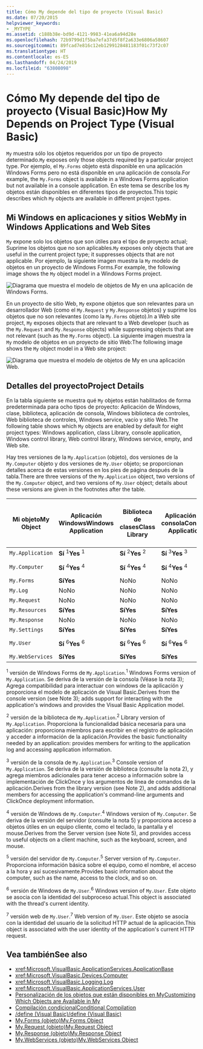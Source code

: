```yaml
---
title: Cómo My depende del tipo de proyecto (Visual Basic)
ms.date: 07/20/2015
helpviewer_keywords:
- _MYTYPE
ms.assetid: c188b38e-bd9d-4121-9983-41ea6a94d28e
ms.openlocfilehash: 72b9799d1f5ba7efa37d5f8f2a633e6806a58607
ms.sourcegitcommit: 89fcad7e816c12eb1299128481183f01c73f2c07
ms.translationtype: HT
ms.contentlocale: es-ES
ms.lasthandoff: 04/24/2019
ms.locfileid: "63808098"
---
```

# <a name="how-my-depends-on-project-type-visual-basic"></a><span data-ttu-id="087c1-102">Cómo My depende del tipo de proyecto (Visual Basic)</span><span class="sxs-lookup"><span data-stu-id="087c1-102">How My Depends on Project Type (Visual Basic)</span></span>
<span data-ttu-id="087c1-103">`My` muestra sólo los objetos requeridos por un tipo de proyecto determinado.</span><span class="sxs-lookup"><span data-stu-id="087c1-103">`My` exposes only those objects required by a particular project type.</span></span> <span data-ttu-id="087c1-104">Por ejemplo, el `My.Forms` objeto está disponible en una aplicación Windows Forms pero no está disponible en una aplicación de consola.</span><span class="sxs-lookup"><span data-stu-id="087c1-104">For example, the `My.Forms` object is available in a Windows Forms application but not available in a console application.</span></span> <span data-ttu-id="087c1-105">En este tema se describe los `My` objetos están disponibles en diferentes tipos de proyectos.</span><span class="sxs-lookup"><span data-stu-id="087c1-105">This topic describes which `My` objects are available in different project types.</span></span>  
  
## <a name="my-in-windows-applications-and-web-sites"></a><span data-ttu-id="087c1-106">Mi Windows en aplicaciones y sitios Web</span><span class="sxs-lookup"><span data-stu-id="087c1-106">My in Windows Applications and Web Sites</span></span>  
 <span data-ttu-id="087c1-107">`My` expone solo los objetos que son útiles para el tipo de proyecto actual; Suprime los objetos que no son aplicables.</span><span class="sxs-lookup"><span data-stu-id="087c1-107">`My` exposes only objects that are useful in the current project type; it suppresses objects that are not applicable.</span></span> <span data-ttu-id="087c1-108">Por ejemplo, la siguiente imagen muestra la `My` modelo de objetos en un proyecto de Windows Forms.</span><span class="sxs-lookup"><span data-stu-id="087c1-108">For example, the following image shows the `My` object model in a Windows Forms project.</span></span>  
  
 ![Diagrama que muestra el modelo de objetos de My en una aplicación de Windows Forms.](./media/how-my-depends-on-project-type/my-object-model-windows-forms.png)  
  
 <span data-ttu-id="087c1-110">En un proyecto de sitio Web, `My` expone objetos que son relevantes para un desarrollador Web (como el `My.Request` y `My.Response` objetos) y suprime los objetos que no son relevantes (como la `My.Forms` objeto).</span><span class="sxs-lookup"><span data-stu-id="087c1-110">In a Web site project, `My` exposes objects that are relevant to a Web developer (such as the `My.Request` and `My.Response` objects) while suppressing objects that are not relevant (such as the `My.Forms` object).</span></span> <span data-ttu-id="087c1-111">La siguiente imagen muestra la `My` modelo de objetos en un proyecto de sitio Web:</span><span class="sxs-lookup"><span data-stu-id="087c1-111">The following image shows the `My` object model in a Web site project:</span></span>  
  
 ![Diagrama que muestra el modelo de objetos de My en una aplicación Web.](./media/how-my-depends-on-project-type/my-object-model-web.png)  
  
## <a name="project-details"></a><span data-ttu-id="087c1-113">Detalles del proyecto</span><span class="sxs-lookup"><span data-stu-id="087c1-113">Project Details</span></span>  
 <span data-ttu-id="087c1-114">En la tabla siguiente se muestra qué `My` objetos están habilitados de forma predeterminada para ocho tipos de proyecto: Aplicación de Windows, clase, biblioteca, aplicación de consola, Windows biblioteca de controles, Web biblioteca de controles, Windows service, vacío y sitio Web.</span><span class="sxs-lookup"><span data-stu-id="087c1-114">The following table shows which `My` objects are enabled by default for eight project types: Windows application, class Library, console application, Windows control library, Web control library, Windows service, empty, and Web site.</span></span>  
  
 <span data-ttu-id="087c1-115">Hay tres versiones de la `My.Application` (objeto), dos versiones de la `My.Computer` objeto y dos versiones de `My.User` objeto; se proporcionan detalles acerca de estas versiones en los pies de página después de la tabla.</span><span class="sxs-lookup"><span data-stu-id="087c1-115">There are three versions of the `My.Application` object, two versions of the `My.Computer` object, and two versions of `My.User` object; details about these versions are given in the footnotes after the table.</span></span>  
  
|<span data-ttu-id="087c1-116">Mi objeto</span><span class="sxs-lookup"><span data-stu-id="087c1-116">My Object</span></span>|<span data-ttu-id="087c1-117">Aplicación Windows</span><span class="sxs-lookup"><span data-stu-id="087c1-117">Windows Application</span></span>|<span data-ttu-id="087c1-118">Biblioteca de clases</span><span class="sxs-lookup"><span data-stu-id="087c1-118">Class Library</span></span>|<span data-ttu-id="087c1-119">Aplicación de consola</span><span class="sxs-lookup"><span data-stu-id="087c1-119">Console Application</span></span>|<span data-ttu-id="087c1-120">Biblioteca de controles de Windows</span><span class="sxs-lookup"><span data-stu-id="087c1-120">Windows Control Library</span></span>|<span data-ttu-id="087c1-121">Biblioteca de controles Web</span><span class="sxs-lookup"><span data-stu-id="087c1-121">Web Control Library</span></span>|<span data-ttu-id="087c1-122">Servicio de Windows</span><span class="sxs-lookup"><span data-stu-id="087c1-122">Windows Service</span></span>|<span data-ttu-id="087c1-123">Empty</span><span class="sxs-lookup"><span data-stu-id="087c1-123">Empty</span></span>|<span data-ttu-id="087c1-124">Sitio web</span><span class="sxs-lookup"><span data-stu-id="087c1-124">Web Site</span></span>|  
|---|---|---|---|---|---|---|---|---|  
|`My.Application`|<span data-ttu-id="087c1-125">**Sí** <sup>1</sup></span><span class="sxs-lookup"><span data-stu-id="087c1-125">**Yes** <sup>1</sup></span></span>|<span data-ttu-id="087c1-126">**Sí** <sup>2</sup></span><span class="sxs-lookup"><span data-stu-id="087c1-126">**Yes** <sup>2</sup></span></span>|<span data-ttu-id="087c1-127">**Sí** <sup>3</sup></span><span class="sxs-lookup"><span data-stu-id="087c1-127">**Yes** <sup>3</sup></span></span>|<span data-ttu-id="087c1-128">**Sí** <sup>2</sup></span><span class="sxs-lookup"><span data-stu-id="087c1-128">**Yes** <sup>2</sup></span></span>|<span data-ttu-id="087c1-129">No</span><span class="sxs-lookup"><span data-stu-id="087c1-129">No</span></span>|<span data-ttu-id="087c1-130">**Sí** <sup>3</sup></span><span class="sxs-lookup"><span data-stu-id="087c1-130">**Yes** <sup>3</sup></span></span>|<span data-ttu-id="087c1-131">No</span><span class="sxs-lookup"><span data-stu-id="087c1-131">No</span></span>|<span data-ttu-id="087c1-132">No</span><span class="sxs-lookup"><span data-stu-id="087c1-132">No</span></span>|  
|`My.Computer`|<span data-ttu-id="087c1-133">**Sí** <sup>4</sup></span><span class="sxs-lookup"><span data-stu-id="087c1-133">**Yes** <sup>4</sup></span></span>|<span data-ttu-id="087c1-134">**Sí** <sup>4</sup></span><span class="sxs-lookup"><span data-stu-id="087c1-134">**Yes** <sup>4</sup></span></span>|<span data-ttu-id="087c1-135">**Sí** <sup>4</sup></span><span class="sxs-lookup"><span data-stu-id="087c1-135">**Yes** <sup>4</sup></span></span>|<span data-ttu-id="087c1-136">**Sí** <sup>4</sup></span><span class="sxs-lookup"><span data-stu-id="087c1-136">**Yes** <sup>4</sup></span></span>|<span data-ttu-id="087c1-137">**Sí** <sup>5</sup></span><span class="sxs-lookup"><span data-stu-id="087c1-137">**Yes** <sup>5</sup></span></span>|<span data-ttu-id="087c1-138">**Sí** <sup>4</sup></span><span class="sxs-lookup"><span data-stu-id="087c1-138">**Yes** <sup>4</sup></span></span>|<span data-ttu-id="087c1-139">No</span><span class="sxs-lookup"><span data-stu-id="087c1-139">No</span></span>|<span data-ttu-id="087c1-140">**Sí** <sup>5</sup></span><span class="sxs-lookup"><span data-stu-id="087c1-140">**Yes** <sup>5</sup></span></span>|  
|`My.Forms`|<span data-ttu-id="087c1-141">**Sí**</span><span class="sxs-lookup"><span data-stu-id="087c1-141">**Yes**</span></span>|<span data-ttu-id="087c1-142">No</span><span class="sxs-lookup"><span data-stu-id="087c1-142">No</span></span>|<span data-ttu-id="087c1-143">No</span><span class="sxs-lookup"><span data-stu-id="087c1-143">No</span></span>|<span data-ttu-id="087c1-144">**Sí**</span><span class="sxs-lookup"><span data-stu-id="087c1-144">**Yes**</span></span>|<span data-ttu-id="087c1-145">No</span><span class="sxs-lookup"><span data-stu-id="087c1-145">No</span></span>|<span data-ttu-id="087c1-146">No</span><span class="sxs-lookup"><span data-stu-id="087c1-146">No</span></span>|<span data-ttu-id="087c1-147">No</span><span class="sxs-lookup"><span data-stu-id="087c1-147">No</span></span>|<span data-ttu-id="087c1-148">No</span><span class="sxs-lookup"><span data-stu-id="087c1-148">No</span></span>|  
|`My.Log`|<span data-ttu-id="087c1-149">No</span><span class="sxs-lookup"><span data-stu-id="087c1-149">No</span></span>|<span data-ttu-id="087c1-150">No</span><span class="sxs-lookup"><span data-stu-id="087c1-150">No</span></span>|<span data-ttu-id="087c1-151">No</span><span class="sxs-lookup"><span data-stu-id="087c1-151">No</span></span>|<span data-ttu-id="087c1-152">No</span><span class="sxs-lookup"><span data-stu-id="087c1-152">No</span></span>|<span data-ttu-id="087c1-153">No</span><span class="sxs-lookup"><span data-stu-id="087c1-153">No</span></span>|<span data-ttu-id="087c1-154">No</span><span class="sxs-lookup"><span data-stu-id="087c1-154">No</span></span>|<span data-ttu-id="087c1-155">No</span><span class="sxs-lookup"><span data-stu-id="087c1-155">No</span></span>|<span data-ttu-id="087c1-156">**Sí**</span><span class="sxs-lookup"><span data-stu-id="087c1-156">**Yes**</span></span>|  
|`My.Request`|<span data-ttu-id="087c1-157">No</span><span class="sxs-lookup"><span data-stu-id="087c1-157">No</span></span>|<span data-ttu-id="087c1-158">No</span><span class="sxs-lookup"><span data-stu-id="087c1-158">No</span></span>|<span data-ttu-id="087c1-159">No</span><span class="sxs-lookup"><span data-stu-id="087c1-159">No</span></span>|<span data-ttu-id="087c1-160">No</span><span class="sxs-lookup"><span data-stu-id="087c1-160">No</span></span>|<span data-ttu-id="087c1-161">No</span><span class="sxs-lookup"><span data-stu-id="087c1-161">No</span></span>|<span data-ttu-id="087c1-162">No</span><span class="sxs-lookup"><span data-stu-id="087c1-162">No</span></span>|<span data-ttu-id="087c1-163">No</span><span class="sxs-lookup"><span data-stu-id="087c1-163">No</span></span>|<span data-ttu-id="087c1-164">**Sí**</span><span class="sxs-lookup"><span data-stu-id="087c1-164">**Yes**</span></span>|  
|`My.Resources`|<span data-ttu-id="087c1-165">**Sí**</span><span class="sxs-lookup"><span data-stu-id="087c1-165">**Yes**</span></span>|<span data-ttu-id="087c1-166">**Sí**</span><span class="sxs-lookup"><span data-stu-id="087c1-166">**Yes**</span></span>|<span data-ttu-id="087c1-167">**Sí**</span><span class="sxs-lookup"><span data-stu-id="087c1-167">**Yes**</span></span>|<span data-ttu-id="087c1-168">**Sí**</span><span class="sxs-lookup"><span data-stu-id="087c1-168">**Yes**</span></span>|<span data-ttu-id="087c1-169">**Sí**</span><span class="sxs-lookup"><span data-stu-id="087c1-169">**Yes**</span></span>|<span data-ttu-id="087c1-170">**Sí**</span><span class="sxs-lookup"><span data-stu-id="087c1-170">**Yes**</span></span>|<span data-ttu-id="087c1-171">No</span><span class="sxs-lookup"><span data-stu-id="087c1-171">No</span></span>|<span data-ttu-id="087c1-172">No</span><span class="sxs-lookup"><span data-stu-id="087c1-172">No</span></span>|  
|`My.Response`|<span data-ttu-id="087c1-173">No</span><span class="sxs-lookup"><span data-stu-id="087c1-173">No</span></span>|<span data-ttu-id="087c1-174">No</span><span class="sxs-lookup"><span data-stu-id="087c1-174">No</span></span>|<span data-ttu-id="087c1-175">No</span><span class="sxs-lookup"><span data-stu-id="087c1-175">No</span></span>|<span data-ttu-id="087c1-176">No</span><span class="sxs-lookup"><span data-stu-id="087c1-176">No</span></span>|<span data-ttu-id="087c1-177">No</span><span class="sxs-lookup"><span data-stu-id="087c1-177">No</span></span>|<span data-ttu-id="087c1-178">No</span><span class="sxs-lookup"><span data-stu-id="087c1-178">No</span></span>|<span data-ttu-id="087c1-179">No</span><span class="sxs-lookup"><span data-stu-id="087c1-179">No</span></span>|<span data-ttu-id="087c1-180">**Sí**</span><span class="sxs-lookup"><span data-stu-id="087c1-180">**Yes**</span></span>|  
|`My.Settings`|<span data-ttu-id="087c1-181">**Sí**</span><span class="sxs-lookup"><span data-stu-id="087c1-181">**Yes**</span></span>|<span data-ttu-id="087c1-182">**Sí**</span><span class="sxs-lookup"><span data-stu-id="087c1-182">**Yes**</span></span>|<span data-ttu-id="087c1-183">**Sí**</span><span class="sxs-lookup"><span data-stu-id="087c1-183">**Yes**</span></span>|<span data-ttu-id="087c1-184">**Sí**</span><span class="sxs-lookup"><span data-stu-id="087c1-184">**Yes**</span></span>|<span data-ttu-id="087c1-185">**Sí**</span><span class="sxs-lookup"><span data-stu-id="087c1-185">**Yes**</span></span>|<span data-ttu-id="087c1-186">**Sí**</span><span class="sxs-lookup"><span data-stu-id="087c1-186">**Yes**</span></span>|<span data-ttu-id="087c1-187">No</span><span class="sxs-lookup"><span data-stu-id="087c1-187">No</span></span>|<span data-ttu-id="087c1-188">No</span><span class="sxs-lookup"><span data-stu-id="087c1-188">No</span></span>|  
|`My.User`|<span data-ttu-id="087c1-189">**Sí** <sup>6</sup></span><span class="sxs-lookup"><span data-stu-id="087c1-189">**Yes** <sup>6</sup></span></span>|<span data-ttu-id="087c1-190">**Sí** <sup>6</sup></span><span class="sxs-lookup"><span data-stu-id="087c1-190">**Yes** <sup>6</sup></span></span>|<span data-ttu-id="087c1-191">**Sí** <sup>6</sup></span><span class="sxs-lookup"><span data-stu-id="087c1-191">**Yes** <sup>6</sup></span></span>|<span data-ttu-id="087c1-192">**Sí** <sup>6</sup></span><span class="sxs-lookup"><span data-stu-id="087c1-192">**Yes** <sup>6</sup></span></span>|<span data-ttu-id="087c1-193">**Sí** <sup>7</sup></span><span class="sxs-lookup"><span data-stu-id="087c1-193">**Yes** <sup>7</sup></span></span>|<span data-ttu-id="087c1-194">**Sí** <sup>6</sup></span><span class="sxs-lookup"><span data-stu-id="087c1-194">**Yes** <sup>6</sup></span></span>|<span data-ttu-id="087c1-195">No</span><span class="sxs-lookup"><span data-stu-id="087c1-195">No</span></span>|<span data-ttu-id="087c1-196">**Sí** <sup>7</sup></span><span class="sxs-lookup"><span data-stu-id="087c1-196">**Yes** <sup>7</sup></span></span>|  
|`My.WebServices`|<span data-ttu-id="087c1-197">**Sí**</span><span class="sxs-lookup"><span data-stu-id="087c1-197">**Yes**</span></span>|<span data-ttu-id="087c1-198">**Sí**</span><span class="sxs-lookup"><span data-stu-id="087c1-198">**Yes**</span></span>|<span data-ttu-id="087c1-199">**Sí**</span><span class="sxs-lookup"><span data-stu-id="087c1-199">**Yes**</span></span>|<span data-ttu-id="087c1-200">**Sí**</span><span class="sxs-lookup"><span data-stu-id="087c1-200">**Yes**</span></span>|<span data-ttu-id="087c1-201">**Sí**</span><span class="sxs-lookup"><span data-stu-id="087c1-201">**Yes**</span></span>|<span data-ttu-id="087c1-202">**Sí**</span><span class="sxs-lookup"><span data-stu-id="087c1-202">**Yes**</span></span>|<span data-ttu-id="087c1-203">No</span><span class="sxs-lookup"><span data-stu-id="087c1-203">No</span></span>|<span data-ttu-id="087c1-204">No</span><span class="sxs-lookup"><span data-stu-id="087c1-204">No</span></span>|  
  
 <span data-ttu-id="087c1-205"><sup>1</sup> versión de Windows Forms de `My.Application`.</span><span class="sxs-lookup"><span data-stu-id="087c1-205"><sup>1</sup> Windows Forms version of `My.Application`.</span></span> <span data-ttu-id="087c1-206">Se deriva de la versión de la consola (Véase la nota 3); Agrega compatibilidad para interactuar con windows de la aplicación y proporciona el modelo de aplicación de Visual Basic.</span><span class="sxs-lookup"><span data-stu-id="087c1-206">Derives from the console version (see Note 3); adds support for interacting with the application's windows and provides the Visual Basic Application model.</span></span>  
  
 <span data-ttu-id="087c1-207"><sup>2</sup> versión de la biblioteca de `My.Application`.</span><span class="sxs-lookup"><span data-stu-id="087c1-207"><sup>2</sup> Library version of `My.Application`.</span></span> <span data-ttu-id="087c1-208">Proporciona la funcionalidad básica necesaria para una aplicación: proporciona miembros para escribir en el registro de aplicación y acceder a información de la aplicación.</span><span class="sxs-lookup"><span data-stu-id="087c1-208">Provides the basic functionality needed by an application: provides members for writing to the application log and accessing application information.</span></span>  
  
 <span data-ttu-id="087c1-209"><sup>3</sup> versión de la consola de `My.Application`.</span><span class="sxs-lookup"><span data-stu-id="087c1-209"><sup>3</sup> Console version of `My.Application`.</span></span> <span data-ttu-id="087c1-210">Se deriva de la versión de biblioteca (consulte la nota 2), y agrega miembros adicionales para tener acceso a información sobre la implementación de ClickOnce y los argumentos de línea de comandos de la aplicación.</span><span class="sxs-lookup"><span data-stu-id="087c1-210">Derives from the library version (see Note 2), and adds additional members for accessing the application's command-line arguments and ClickOnce deployment information.</span></span>  
  
 <span data-ttu-id="087c1-211"><sup>4</sup> versión de Windows de `My.Computer`.</span><span class="sxs-lookup"><span data-stu-id="087c1-211"><sup>4</sup> Windows version of `My.Computer`.</span></span> <span data-ttu-id="087c1-212">Se deriva de la versión del servidor (consulte la nota 5) y proporciona acceso a objetos útiles en un equipo cliente, como el teclado, la pantalla y el mouse.</span><span class="sxs-lookup"><span data-stu-id="087c1-212">Derives from the Server version (see Note 5), and provides access to useful objects on a client machine, such as the keyboard, screen, and mouse.</span></span>  
  
 <span data-ttu-id="087c1-213"><sup>5</sup> versión del servidor de `My.Computer`.</span><span class="sxs-lookup"><span data-stu-id="087c1-213"><sup>5</sup> Server version of `My.Computer`.</span></span> <span data-ttu-id="087c1-214">Proporciona información básica sobre el equipo, como el nombre, el acceso a la hora y así sucesivamente.</span><span class="sxs-lookup"><span data-stu-id="087c1-214">Provides basic information about the computer, such as the name, access to the clock, and so on.</span></span>  
  
 <span data-ttu-id="087c1-215"><sup>6</sup> versión de Windows de `My.User`.</span><span class="sxs-lookup"><span data-stu-id="087c1-215"><sup>6</sup> Windows version of `My.User`.</span></span> <span data-ttu-id="087c1-216">Este objeto se asocia con la identidad del subproceso actual.</span><span class="sxs-lookup"><span data-stu-id="087c1-216">This object is associated with the thread's current identity.</span></span>  
  
 <span data-ttu-id="087c1-217"><sup>7</sup> versión web de `My.User`.</span><span class="sxs-lookup"><span data-stu-id="087c1-217"><sup>7</sup> Web version of `My.User`.</span></span> <span data-ttu-id="087c1-218">Este objeto se asocia con la identidad del usuario de la solicitud HTTP actual de la aplicación.</span><span class="sxs-lookup"><span data-stu-id="087c1-218">This object is associated with the user identity of the application's current HTTP request.</span></span>  
  
## <a name="see-also"></a><span data-ttu-id="087c1-219">Vea también</span><span class="sxs-lookup"><span data-stu-id="087c1-219">See also</span></span>

- <xref:Microsoft.VisualBasic.ApplicationServices.ApplicationBase>
- <xref:Microsoft.VisualBasic.Devices.Computer>
- <xref:Microsoft.VisualBasic.Logging.Log>
- <xref:Microsoft.VisualBasic.ApplicationServices.User>
- [<span data-ttu-id="087c1-220">Personalización de los objetos que están disponibles en My</span><span class="sxs-lookup"><span data-stu-id="087c1-220">Customizing Which Objects are Available in My</span></span>](../../../visual-basic/developing-apps/customizing-extending-my/customizing-which-objects-are-available-in-my.md)
- [<span data-ttu-id="087c1-221">Compilación condicional</span><span class="sxs-lookup"><span data-stu-id="087c1-221">Conditional Compilation</span></span>](../../../visual-basic/programming-guide/program-structure/conditional-compilation.md)
- [<span data-ttu-id="087c1-222">/define (Visual Basic)</span><span class="sxs-lookup"><span data-stu-id="087c1-222">/define (Visual Basic)</span></span>](../../../visual-basic/reference/command-line-compiler/define.md)
- [<span data-ttu-id="087c1-223">My.Forms (objeto)</span><span class="sxs-lookup"><span data-stu-id="087c1-223">My.Forms Object</span></span>](../../../visual-basic/language-reference/objects/my-forms-object.md)
- [<span data-ttu-id="087c1-224">My.Request (objeto)</span><span class="sxs-lookup"><span data-stu-id="087c1-224">My.Request Object</span></span>](../../../visual-basic/language-reference/objects/my-request-object.md)
- [<span data-ttu-id="087c1-225">My.Response (objeto)</span><span class="sxs-lookup"><span data-stu-id="087c1-225">My.Response Object</span></span>](../../../visual-basic/language-reference/objects/my-response-object.md)
- [<span data-ttu-id="087c1-226">My.WebServices (objeto)</span><span class="sxs-lookup"><span data-stu-id="087c1-226">My.WebServices Object</span></span>](../../../visual-basic/language-reference/objects/my-webservices-object.md)
